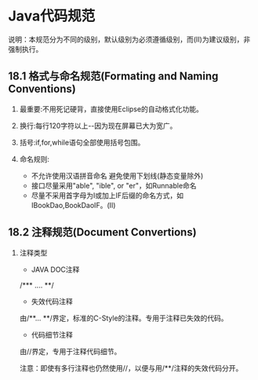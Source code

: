 # Java代码规范

说明：本规范分为不同的级别，默认级别为必须遵循级别，而(II)为建议级别，非强制执行。

## 18.1 格式与命名规范(Formating and Naming Conventions)

1. 最重要:不用死记硬背，直接使用Eclipse的自动格式化功能。
2. 换行:每行120字符以上--因为现在屏幕已大为宽广。
3. 括号:if,for,while语句全部使用括号包围。
4. 命名规则:
    
    * 不允许使用汉语拼音命名 避免使用下划线(静态变量除外)
    * 接口尽量采用"able", "ible", or "er"，如Runnable命名
    * 尽量不采用首字母为I或加上IF后缀的命名方式，如IBookDao,BookDaoIF。(II)

## 18.2 注释规范(Document Convertions)

1. 注释类型

    * JAVA DOC注释
    
    /\*\*\* .... **/
    
    * 失效代码注释
    
    由/\*\*... **/界定，标准的C-Style的注释。专用于注释已失效的代码。
    
    * 代码细节注释
    
    由//界定，专用于注释代码细节。

    注意：即使有多行注释也仍然使用//，以便与用/**/注释的失效代码分开。
    
    
    